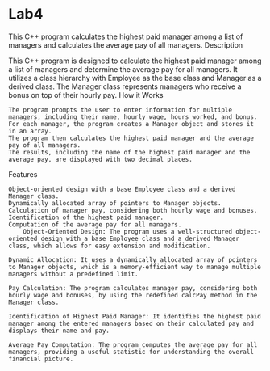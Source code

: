 # Lab4
This C++ program calculates the highest paid manager among a list of managers  and calculates the average pay of all managers.
Description

This C++ program is designed to calculate the highest paid manager among a list of managers and determine the average pay for all managers. It utilizes a class hierarchy with Employee as the base class and Manager as a derived class. The Manager class represents managers who receive a bonus on top of their hourly pay.
How it Works

    The program prompts the user to enter information for multiple managers, including their name, hourly wage, hours worked, and bonus.
    For each manager, the program creates a Manager object and stores it in an array.
    The program then calculates the highest paid manager and the average pay of all managers.
    The results, including the name of the highest paid manager and the average pay, are displayed with two decimal places.

Features

    Object-oriented design with a base Employee class and a derived Manager class.
    Dynamically allocated array of pointers to Manager objects.
    Calculation of manager pay, considering both hourly wage and bonuses.
    Identification of the highest paid manager.
    Computation of the average pay for all managers.
        Object-Oriented Design: The program uses a well-structured object-oriented design with a base Employee class and a derived Manager class, which allows for easy extension and modification.

    Dynamic Allocation: It uses a dynamically allocated array of pointers to Manager objects, which is a memory-efficient way to manage multiple managers without a predefined limit.

    Pay Calculation: The program calculates manager pay, considering both hourly wage and bonuses, by using the redefined calcPay method in the Manager class.

    Identification of Highest Paid Manager: It identifies the highest paid manager among the entered managers based on their calculated pay and displays their name and pay.

    Average Pay Computation: The program computes the average pay for all managers, providing a useful statistic for understanding the overall financial picture.
